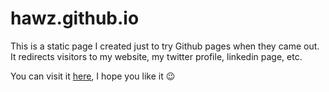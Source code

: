 # hawz.github.io

This is a static page I created just to try Github pages when they came out. 
It redirects visitors to my website, my twitter profile, linkedin page, etc.

You can visit it [here](https://hawz.github.io), I hope you like it 😉
